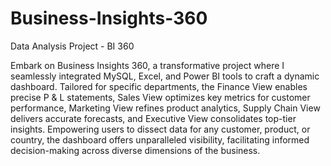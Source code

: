 # Business-Insights-360
Data Analysis Project - BI 360

Embark on Business Insights 360, a transformative project where I seamlessly integrated MySQL, Excel, and Power BI tools to craft a dynamic dashboard. Tailored for specific departments, the Finance View enables precise P & L statements, Sales View optimizes key metrics for customer performance, Marketing View refines product analytics, Supply Chain View delivers accurate forecasts, and Executive View consolidates top-tier insights. Empowering users to dissect data for any customer, product, or country, the dashboard offers unparalleled visibility, facilitating informed decision-making across diverse dimensions of the business.
